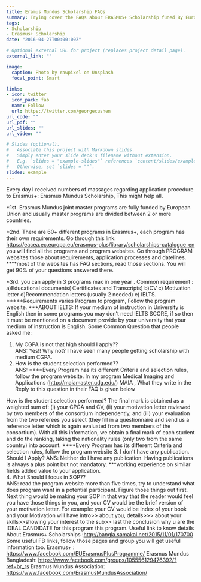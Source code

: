 ```yaml
---
title: Eramus Mundus Scholarship FAQs
summary: Trying cover the FAQs abour ERASMUS+ Scholarship funed By European Union.
tags:
- Scholarship
- Erasmus+ Scholarship
date: "2016-04-27T00:00:00Z"

# Optional external URL for project (replaces project detail page).
external_link: ""

image:
  caption: Photo by rawpixel on Unsplash
  focal_point: Smart

links:
- icon: twitter
  icon_pack: fab
  name: Follow
  url: https://twitter.com/georgecushen
url_code: ""
url_pdf: ""
url_slides: ""
url_video: ""

# Slides (optional).
#   Associate this project with Markdown slides.
#   Simply enter your slide deck's filename without extension.
#   E.g. `slides = "example-slides"` references `content/slides/example-slides.md`.
#   Otherwise, set `slides = ""`.
slides: example
---
```


Every day I received numbers of massages regarding application procedure to Erasmus+: Erasmus Mundus Scholarship, This might help all.  

*1st. Erasmus Mundus joint master programs are fully funded by European Union and usually master programs are divided between 2 or more countries.

*2nd. There are 60+ different programs in Erasmus+, each program has their own requirements. Go through this link: https://eacea.ec.europa.eu/erasmus-plus/library/scholarships-catalogue_en   you will find all the programs and program websites. Go through PROGRAM websites those about requirements, application processes and datelines.
****most of the websites has FAQ sections, read those sections. You will get 90% of your questions answered there.

*3rd. you can apply in 3 programs max in one year . Common requirement : a)Educational documents( Certificates and Transcripts) b)CV c) Motivation letter d)Recommendation letters (usually 2 needed) e) IELTS.
*****Requirements varies Program to program, Follow the program website.
***ABOUT IELTS: If your medium of instruction in University is English then in some programs you may don’t need IELTS SCORE, if so then it must be mentioned on a document provide by your university that your medium of instruction is English.
Some Common Question that people asked me:  
1. My CGPA is not that high should I apply??  
ANS: Yes!! Why not? I have seen many people getting scholarship with medium CGPA.  
2. How is the student selection performed??  
ANS: ****Every Program has its different Criteria and selection rules, follow the program website.
In my program Medical Imaging and Applications (http://maiamaster.udg.edu/) MAIA , What they write in the Reply to this question in their FAQ is given below

How is the student selection performed?
The final mark is obtained as a weighted sum of: (i) your CPGA and CV, (ii) your motivation letter reviewed by two members of the consortium independently, and (iii) your evaluation from the two referees you select (they fill in a questionnaire and send us a reference letter which is again evaluated from two members of the consortium). With all this information, we obtain a final mark of each student and do the ranking, taking the nationality rules (only two from the same country) into account.
****Every Program has its different Criteria and selection rules, follow the program website
3. I don’t have any publication. Should I Apply?  ANS: Neither do I have any publication. Having publications is always a plus point but not mandatory.
***working experience on similar fields added value to your application.    
4. What Should I focus  in SOP??  
ANS: read the program website more than five times, try to understand what does program want in a potential participant. Figure those things out first.  Next thing would be making your SOP in that way that the reader would feel you have those things in you, and your CV would be the brief version of your motivation letter.  For example: your CV would be Index of your book and your Motivation will have intro>> about you, details>>> about your skills>>showing your interest to the sub>> last the conclusion why u are the IDEAL CANDIDATE for this program this program.
Useful link to know details About Erasmus+ Scholarships :http://bangla.samakal.net/2015/11/01/170700
Some useful FB links, follow those pages and group you will get useful information too. Erasmus+ : https://www.facebook.com/EUErasmusPlusProgramme/
Erasmus Mundus Bangladesh: https://www.facebook.com/groups/105556129476392/?ref=br_rs
Erasmus Mundus Association: https://www.facebook.com/ErasmusMundusAssociation/ 
